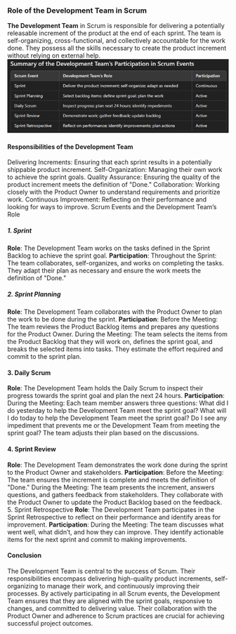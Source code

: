 ### Role of the Development Team in Scrum

**The Development Team** in Scrum is responsible for delivering a potentially releasable increment of the product at the end of each sprint. The team is self-organizing, cross-functional, and collectively accountable for the work done. They possess all the skills necessary to create the product increment without relying on external help.
![alt text](/images/dev_team_part.png)

#### Responsibilities of the Development Team

Delivering Increments: Ensuring that each sprint results in a potentially shippable product increment.
Self-Organization: Managing their own work to achieve the sprint goals.
Quality Assurance: Ensuring the quality of the product increment meets the definition of "Done."
Collaboration: Working closely with the Product Owner to understand requirements and prioritize work.
Continuous Improvement: Reflecting on their performance and looking for ways to improve.
Scrum Events and the Development Team’s Role

##### 1. Sprint

**Role**: The Development Team works on the tasks defined in the Sprint Backlog to achieve the sprint goal.
**Participation**:
Throughout the Sprint: The team collaborates, self-organizes, and works on completing the tasks. They adapt their plan as necessary and ensure the work meets the definition of "Done."

##### 2. Sprint Planning

**Role**: The Development Team collaborates with the Product Owner to plan the work to be done during the sprint.
**Participation**:
Before the Meeting: The team reviews the Product Backlog items and prepares any questions for the Product Owner.
During the Meeting: The team selects the items from the Product Backlog that they will work on, defines the sprint goal, and breaks the selected items into tasks. They estimate the effort required and commit to the sprint plan.

#### 3. Daily Scrum

**Role**: The Development Team holds the Daily Scrum to inspect their progress towards the sprint goal and plan the next 24 hours.
**Participation**:
During the Meeting: Each team member answers three questions:
What did I do yesterday to help the Development Team meet the sprint goal?
What will I do today to help the Development Team meet the sprint goal?
Do I see any impediment that prevents me or the Development Team from meeting the sprint goal?
The team adjusts their plan based on the discussions.

#### 4. Sprint Review

**Role**: The Development Team demonstrates the work done during the sprint to the Product Owner and stakeholders.
**Participation**:
Before the Meeting: The team ensures the increment is complete and meets the definition of "Done."
During the Meeting: The team presents the increment, answers questions, and gathers feedback from stakeholders. They collaborate with the Product Owner to update the Product Backlog based on the feedback. 5. Sprint Retrospective
**Role**: The Development Team participates in the Sprint Retrospective to reflect on their performance and identify areas for improvement.
**Participation**:
During the Meeting: The team discusses what went well, what didn’t, and how they can improve. They identify actionable items for the next sprint and commit to making improvements.

#### Conclusion

The Development Team is central to the success of Scrum. Their responsibilities encompass delivering high-quality product increments, self-organizing to manage their work, and continuously improving their processes. By actively participating in all Scrum events, the Development Team ensures that they are aligned with the sprint goals, responsive to changes, and committed to delivering value. Their collaboration with the Product Owner and adherence to Scrum practices are crucial for achieving successful project outcomes.

